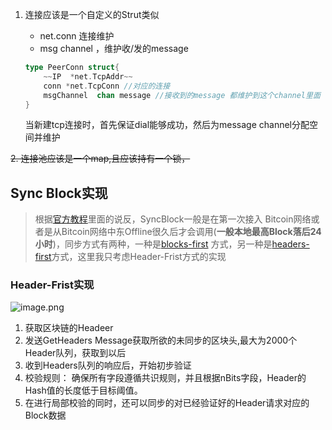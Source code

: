 1. 连接应该是一个自定义的Strut类似
      +  net.conn 连接维护
      +  msg channel ，维护收/发的message

    ```Go
    type PeerConn struct{
        ~~IP  *net.TcpAddr~~
        conn *net.TcpConn //对应的连接
        msgChannel  chan message //接收到的message 都维护到这个channel里面
    }
    ```
    当新建tcp连接时，首先保证dial能够成功，然后为message channel分配空间并维护

~~2. 连接池应该是一个map,且应该持有一个锁，~~
## Sync Block实现
> 根据[官方教程](https://bitcoin.org/en/developer-guide#initial-block-download)里面的说反，SyncBlock一般是在第一次接入
Bitcoin网络或者是从Bitcoin网络中东Offline很久后才会调用(**一般本地最高Block落后24小时**)，同步方式有两种，一种是[blocks-first](https://bitcoin.org/en/developer-guide#blocks-first)
方式，另一种是[headers-first](https://bitcoin.org/en/developer-guide#headers-first)方式，这里我只考虑Header-Frist方式的实现

###  Header-Frist实现

![image.png](http://upload-images.jianshu.io/upload_images/5247090-d5273481168ded4a.png?imageMogr2/auto-orient/strip%7CimageView2/2/w/1240)

1. 获取区块链的Headeer
2. 发送GetHeaders Message获取所欲的未同步的区块头,最大为2000个Header队列，获取到以后
3. 收到Headers队列的响应后，开始初步验证
4. 校验规则： 确保所有字段遵循共识规则，并且根据nBits字段，Header的Hash值的长度低于目标阈值。
5. 在进行局部校验的同时，还可以同步的对已经验证好的Header请求对应的Block数据
